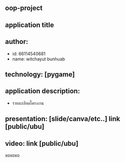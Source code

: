 ## oop-project
## application title
## author: 
  * id: 66114540681
  * name: witchayut bunhuab
## technology: [pygame]
## application description:
  * รายละเอียดโครงงาน
## presentation: [slide/canva/etc..] link [public/ubu]
## video: link [public/ubu]
xoxoxo
